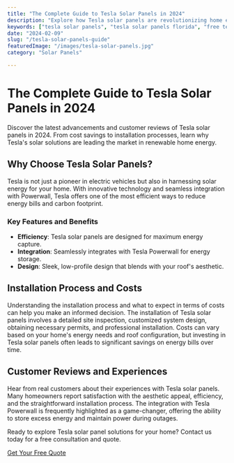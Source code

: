 ```yaml
---
title: "The Complete Guide to Tesla Solar Panels in 2024"
description: "Explore how Tesla solar panels are revolutionizing home energy solutions in 2024. Get insights into costs, benefits, and customer experiences."
keywords: ["tesla solar panels", "tesla solar panels florida", "free tesla solar panels", "tesla energy solar"]
date: "2024-02-09"
slug: "/tesla-solar-panels-guide"
featuredImage: "/images/tesla-solar-panels.jpg"
category: "Solar Panels"

---
```


# The Complete Guide to Tesla Solar Panels in 2024

Discover the latest advancements and customer reviews of Tesla solar panels in 2024. From cost savings to installation processes, learn why Tesla's solar solutions are leading the market in renewable home energy.

## Why Choose Tesla Solar Panels?

Tesla is not just a pioneer in electric vehicles but also in harnessing solar energy for your home. With innovative technology and seamless integration with Powerwall, Tesla offers one of the most efficient ways to reduce energy bills and carbon footprint.

### Key Features and Benefits

- **Efficiency**: Tesla solar panels are designed for maximum energy capture.
- **Integration**: Seamlessly integrates with Tesla Powerwall for energy storage.
- **Design**: Sleek, low-profile design that blends with your roof's aesthetic.

## Installation Process and Costs

Understanding the installation process and what to expect in terms of costs can help you make an informed decision. The installation of Tesla solar panels involves a detailed site inspection, customized system design, obtaining necessary permits, and professional installation. Costs can vary based on your home's energy needs and roof configuration, but investing in Tesla solar panels often leads to significant savings on energy bills over time.

## Customer Reviews and Experiences

Hear from real customers about their experiences with Tesla solar panels. Many homeowners report satisfaction with the aesthetic appeal, efficiency, and the straightforward installation process. The integration with Tesla Powerwall is frequently highlighted as a game-changer, offering the ability to store excess energy and maintain power during outages.

Ready to explore Tesla solar panel solutions for your home? Contact us today for a free consultation and quote.

[Get Your Free Quote](/)
